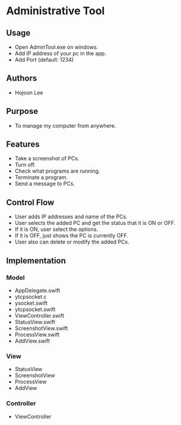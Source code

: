 # Administrative Tool

## Usage
* Open AdminTool.exe on windows.
* Add IP address of your pc in the app.
* Add Port (default: 1234)

## Authors
* Hojoon Lee

## Purpose
* To manage my computer from anywhere.

## Features
* Take a screenshot of PCs.
* Turn off.
* Check what programs are running.
* Terminate a program.
* Send a message to PCs.

## Control Flow
* User adds IP addresses and name of the PCs.
* User selects the added PC and get the status that it is ON or OFF.
* If it is ON, user select the options.
* If it is OFF, just shows the PC is currently OFF.
* User also can delete or modify the added PCs.

## Implementation

### Model
* AppDelegate.swift
* ytcpsocket.c
* ysocket.swift
* ytcpsocket.swift
* ViewController.swift
* StatusView.swift
* ScreenshotView.swift
* ProcessView.swift
* AddView.swift

### View
* StatusView
* ScreenshotView
* ProcessView
* AddView

### Controller
* ViewController
